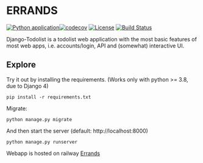 # ERRANDS

[![Python application](https://github.com/cptroykeith/Errands/actions/workflows/python-app.yml/badge.svg)](https://github.com/cptroykeith/Errands/actions/workflows/python-app.yml)[![codecov](https://codecov.io/gh/cptroykeith/Errands/branch/main/graph/badge.svg?token=DTH0DWI54O)](https://codecov.io/gh/cptroykeith/Errands)
[![License][license-image]][license-url] [![Build Status][travis-image]][travis-url]

Django-Todolist is a todolist web application with the most basic features of most web apps, i.e. accounts/login, API and (somewhat) interactive UI.


## Explore
Try it out by installing the requirements. (Works only with python >= 3.8, due to Django 4)

    pip install -r requirements.txt

Migrate:

    python manage.py migrate

And then start the server (default: http://localhost:8000)

    python manage.py runserver


Webapp is hosted on railway [Errands](https://errands-production.up.railway.app/auth/login?next=/)


[license-url]: https://github.com/rtzll/django-todolist/blob/master/LICENSE
[license-image]: https://img.shields.io/badge/license-MIT-blue.svg?style=flat

[travis-url]: https://travis-ci.org/rtzll/django-todolist
[travis-image]: https://travis-ci.org/rtzll/django-todolist.svg?branch=master
